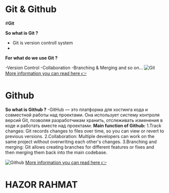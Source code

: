 # **Git & Github**  

#**Git**  

**So what is Git ?**  

- Git is version controll system
- 
**For what do we use Git ?**
  
-Version Control
-Collaboration
-Branching & Merging and so on...
![**Git**](https://encrypted-tbn0.gstatic.com/images?q=tbn:ANd9GcTHXsy8FDyJpLBYS4Lncoq-_o6FO0__AYKydQ&s)
[More information you can read here 👉 ](https://git-scm.com/book/en/v2/Getting-Started-What-is-Git%3F)


  # **Github**
**So what is Github ?** 
-GitHub — это платформа для хостинга кода и совместной работы над проектами. Она использует систему контроля версий Git,
позволяя разработчикам хранить, отслеживать изменения в коде и работать вместе над проектами.
**Main function of Github:**
1.Track changes: Git records changes to files over time, so you can view or revert to previous versions.
2.Collaboration: Multiple developers can work on the same project without overwriting each other's changes.
3.Branching and merging: Git allows creating branches for different features or fixes and then merging them back into the main codebase.

![Github](https://encrypted-tbn0.gstatic.com/images?q=tbn:ANd9GcS-tvx2BFjpYmfiIBLV25XIfVZy4KhCYFLB7w&s)
[More information you can read here 👉](https://docs.github.com/en/get-started/start-your-journey/about-github-and-git)

   # **HAZOR RAHMAT**



